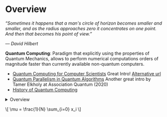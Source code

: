 # Overview

_“Sometimes it happens that a man's circle of horizon becomes smaller and smaller, and as the radius approaches zero it 
concentrates on one point. And then that becomes his point of view.”_

_― David Hilbert_

**Quantum Computing**: Paradigm that explicitly using the properties of Quantum Mechanics, allows to perform 
numerical computations orders of magnitude faster than currently available non-quantum computers. 

* [Quantum Computing for Computer Scientists](https://www.youtube.com/watch?v=F_Riqjdh2oM) Great Intro! [Alternative url](https://www.microsoft.com/en-us/research/video/quantum-computing-computer-scientists/)
* [Quantum Parallelism in Quantum Algorithms](https://www.youtube.com/watch?v=BOYif-cn0WA) Another great intro by Tamer Elkholy at Association Quantum (2020)
* [History of Quantum Computing](https://www.youtube.com/watch?v=Qa_9bQnrAw0)

<details><summary>Overview</summary>
<p>

* [Stanford Encyclopedia](https://plato.stanford.edu/entries/qt-quantcomp/)
* [Quantum Algorithms (Dasgupta-Papadimitriou-Vazirani, Chapter 10)](http://algorithmics.lsi.upc.edu/docs/Dasgupta-Papadimitriou-Vazirani.pdf)

</p>
</details>

\\[ \mu = \frac{1}{N} \sum_{i=0} x_i \\]
